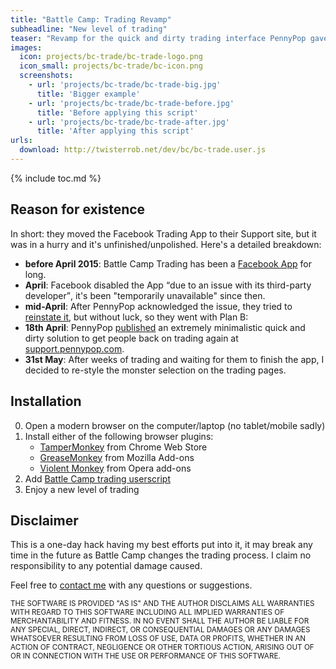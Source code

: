 ```yaml
---
title: "Battle Camp: Trading Revamp"
subheadline: "New level of trading"
teaser: "Revamp for the quick and dirty trading interface PennyPop gave us."
images:
  icon: projects/bc-trade/bc-trade-logo.png
  icon_small: projects/bc-trade/bc-icon.png
  screenshots:
    - url: 'projects/bc-trade/bc-trade-big.jpg'
      title: 'Bigger example'
    - url: 'projects/bc-trade/bc-trade-before.jpg'
      title: 'Before applying this script'
    - url: 'projects/bc-trade/bc-trade-after.jpg'
      title: 'After applying this script'
urls:
  download: http://twisterrob.net/dev/bc/bc-trade.user.js
---
```


{% include toc.md %}

## Reason for existence
In short: they moved the Facebook Trading App to their Support site, but it was in a hurry and it's unfinished/unpolished. Here's a detailed breakdown:

 * **before April 2015**: Battle Camp Trading has been a [Facebook App](https://apps.facebook.com/battlecampapp) for long.
 * **April**: Facebook disabled the App <q>due to an issue with its third-party developer</q>, it's been "temporarily unavailable" since then.
 * **mid-April**: After PennyPop acknowledged the issue, they tried to [reinstate it](https://www.facebook.com/BattleCampApp/photos/a.207360366076774.69481.207322356080575/713998605412945/), but without luck, so they went with Plan B:
 * **18th April**: PennyPop [published](https://www.facebook.com/BattleCampApp/photos/a.207360366076774.69481.207322356080575/716224051857067/) an extremely minimalistic quick and dirty solution to get people back on trading again at [support.pennypop.com](http://support.pennypop.com/player/trading).
 * **31st May**: After weeks of trading and waiting for them to finish the app, I decided to re-style the monster selection on the trading pages.

## Installation

 0. Open a modern browser on the computer/laptop (no tablet/mobile sadly)
 0. Install either of the following browser plugins:
	* <a href="https://chrome.google.com/webstore/detail/tampermonkey/dhdgffkkebhmkfjojejmpbldmpobfkfo?hl=en">TamperMonkey</a> from Chrome Web Store
	* <a href="https://addons.mozilla.org/en-us/firefox/addon/greasemonkey/">GreaseMonkey</a> from Mozilla Add-ons
	* <a href="https://addons.opera.com/en/extensions/details/violent-monkey/">Violent Monkey</a> from Opera add-ons
 0. Add <a href="bc-trade.user.js">Battle Camp trading userscript</a>
 0. Enjoy a new level of trading

## Disclaimer
This is a one-day hack having my best efforts put into it, it may break any time in the future as Battle Camp changes the trading process. I claim no responsibility to any potential damage caused.

Feel free to <a href="{{ site.baseurl }}/contact">contact me</a> with any questions or suggestions.

<small>THE SOFTWARE IS PROVIDED "AS IS" AND THE AUTHOR DISCLAIMS ALL WARRANTIES WITH REGARD TO THIS SOFTWARE INCLUDING ALL IMPLIED WARRANTIES OF MERCHANTABILITY AND FITNESS. IN NO EVENT SHALL THE AUTHOR BE LIABLE FOR ANY SPECIAL, DIRECT, INDIRECT, OR CONSEQUENTIAL DAMAGES OR ANY DAMAGES WHATSOEVER RESULTING FROM LOSS OF USE, DATA OR PROFITS, WHETHER IN AN ACTION OF CONTRACT, NEGLIGENCE OR OTHER TORTIOUS ACTION, ARISING OUT OF OR IN CONNECTION WITH THE USE OR PERFORMANCE OF THIS SOFTWARE.</small>
